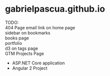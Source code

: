 # gabrielpascua.github.io

TODO:  
404 Page
email link on home page  
sidebar on bookmarks  
books page  
portfolio  
d3 on tags page  
GTM
Projects Page
  * ASP.NET Core application
  * Angular 2 Project
